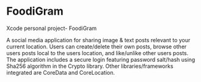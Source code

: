 # FoodiGram
Xcode personal project- FoodiGram

A social media application for sharing image & text posts relevant to your current location. 
Users can create/delete their own posts, browse other users posts local to the users location,
and like/unlike other users posts. The application includes a secure login featuring password salt/hash
using Sha256 algorithm in the Crypto library. Other libraries/frameworks integrated are CoreData
and CoreLocation.

<img src='https://recordit.co/RgXotp47cq.gif' title='' width='' alt='' />
<img src='https://recordit.co/1KpBAlbq5f.gif' title='' width='' alt='' />
